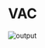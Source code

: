# VAC
![output](https://github.com/Saravanakumars47/VAC/assets/138384562/ac731b95-8fd8-4c90-b488-5dcb286cabf2)

